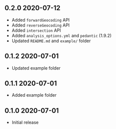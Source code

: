 ## 0.2.0 2020-07-12

* Added `forwardGeocoding` API
* Added `reverseGeocoding` API
* Added `intersection` API
* Added `analysis_options.yml` and `pedantic` (1.9.2)
* Updated `README.md` and `example/` folder

## 0.1.2 2020-07-01

* Updated example folder

## 0.1.1 2020-07-01

* Added example folder

## 0.1.0 2020-07-01

* Initial release